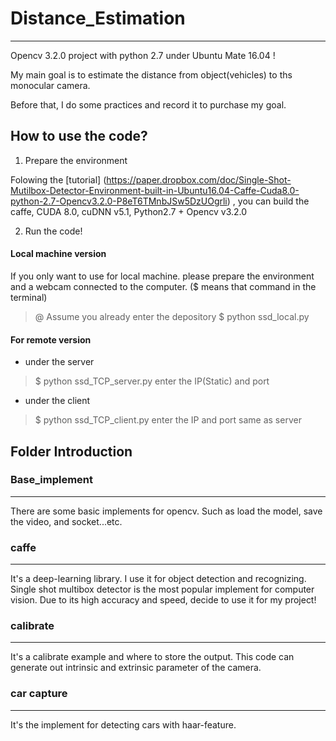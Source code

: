 # Distance_Estimation
***
Opencv 3.2.0 project with python 2.7 under Ubuntu Mate 16.04 !  

My main goal is to estimate the distance from object(vehicles) to ths monocular camera.  

Before that, I do some practices and record it to purchase my goal.

## How to use the code?

1. Prepare the environment

Folowing the [tutorial]
(https://paper.dropbox.com/doc/Single-Shot-Mutilbox-Detector-Environment-built-in-Ubuntu16.04-Caffe-Cuda8.0-python-2.7-Opencv3.2.0-P8eT6TMnbJSw5DzUOgrli)
 , you can build the caffe, CUDA 8.0, cuDNN v5.1, Python2.7 + Opencv v3.2.0


2. Run the code!

#### Local machine version
If you only want to use for local machine. please prepare the environment and a webcam connected to the computer.
($ means that command in the terminal)
> @ Assume you already enter the depository
> $ python ssd_local.py

#### For remote version
* under the server
> $ python ssd_TCP_server.py
> enter the IP(Static) and port

* under the client
> $ python ssd_TCP_client.py
> enter the IP and port same as server


## Folder Introduction 

### Base_implement
---
There are some basic implements for opencv. Such as load the model, save the video, and socket...etc.

### caffe
---
It's a deep-learning library. I use it for object detection and recognizing. Single shot multibox detector is the most popular implement for computer vision. Due to its high accuracy and speed, decide to use it for my project!

### calibrate
---
It's a calibrate example and where to store the output. This code can generate out intrinsic and extrinsic parameter of the camera.

### car capture
---
It's the implement for detecting cars with haar-feature.